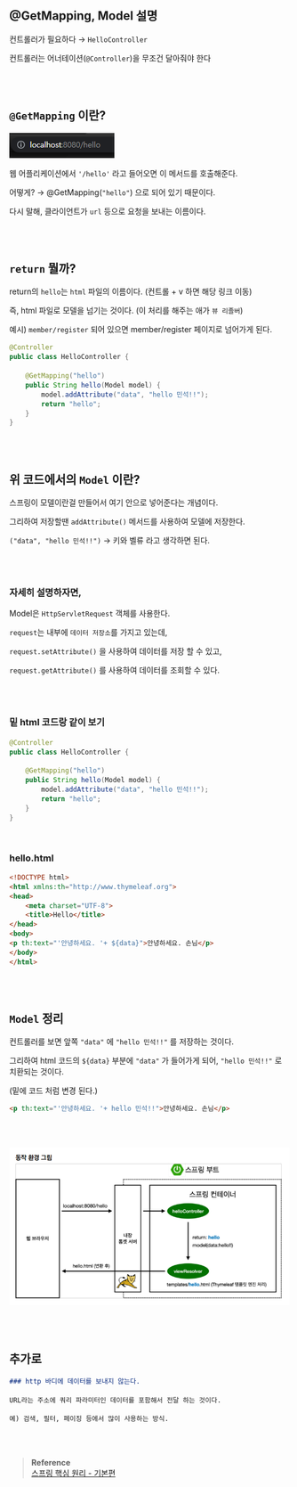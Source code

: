 ## @GetMapping, Model 설명

컨트롤러가 필요하다 → `HelloController`

컨트롤러는 어너테이션(`@Controller`)을 무조건 달아줘야 한다

<br/><br/>

## `@GetMapping` 이란?

![이미지](/programming/img/입문1.PNG)

웹 어플리케이션에서 `'/hello'` 라고 들어오면 이 메서드를 호출해준다.

어떻게? → @GetMapping(`"hello"`) 으로 되어 있기 때문이다.

다시 말해, 클라이언트가 `url` 등으로 요청을 보내는 이름이다.




<br/><br/>

## `return` 뭘까?

return의 `hello`는 `html` 파일의 이름이다. (컨트롤 + v 하면 해당 링크 이동)

즉, html 파일로 모델을 넘기는 것이다. (이 처리를 해주는 애가 `뷰 리졸버`)

예시) `member/register` 되어 있으면 member/register 페이지로 넘어가게 된다.

```java
@Controller
public class HelloController {

    @GetMapping("hello")
    public String hello(Model model) {
        model.addAttribute("data", "hello 민석!!");
        return "hello";
    }
}
```

<br/><br/>

## 위 코드에서의 `Model` 이란?

스프링이 모델이란걸 만들어서 여기 안으로 넣어준다는 개념이다.

그리하여 저장할땐 `addAttribute()` 메서드를 사용하여 모델에 저장한다.

`("data", "hello 민석!!")` → 키와 벨류 라고 생각하면 된다.


<br/><br/>


### 자세히 설명하자면,

Model은 `HttpServletRequest` 객체를 사용한다. 

`request`는 내부에 `데이터 저장소`를 가지고 있는데, 

`request.setAttribute()` 을 사용하여 데이터를 저장 할 수 있고, 

`request.getAttribute()` 를 사용하여 데이터를 조회할 수 있다.

<br/><br/>

### 밑 html 코드랑 같이 보기

```java
@Controller
public class HelloController {

    @GetMapping("hello")
    public String hello(Model model) {
        model.addAttribute("data", "hello 민석!!");
        return "hello";
    }
}
```

<br/>

### hello.html

```html
<!DOCTYPE html>
<html xmlns:th="http://www.thymeleaf.org">
<head>
    <meta charset="UTF-8">
    <title>Hello</title>
</head>
<body>
<p th:text="'안녕하세요. '+ ${data}">안녕하세요. 손님</p>
</body>
</html>
```

<br/><br/>

## `Model` 정리

컨트롤러를 보면 앞쪽 `"data"` 에 `"hello 민석!!"` 를 저장하는 것이다.

그리하여 html 코드의 `${data}` 부분에 `"data"` 가 들어가게 되어, `"hello 민석!!"` 로 치환되는 것이다. 

(밑에 코드 처럼 변경 된다.)

```html
<p th:text="'안녕하세요. '+ hello 민석!!">안녕하세요. 손님</p>
```

<br/><br/>


![이미지](/programming/img/입문.PNG)

<br/><br/>

## 추가로

```markdown
### http 바디에 데이터를 보내지 않는다. 
    
URL라는 주소에 쿼리 파라미터인 데이터를 포함해서 전달 하는 것이다.

예) 검색, 필터, 페이징 등에서 많이 사용하는 방식.
```


<br/><br/>


>**Reference** <br/>[스프링 핵심 원리 - 기본편](https://www.inflearn.com/course/%EC%8A%A4%ED%94%84%EB%A7%81-%ED%95%B5%EC%8B%AC-%EC%9B%90%EB%A6%AC-%EA%B8%B0%EB%B3%B8%ED%8E%B8?utm_source=google&utm_medium=cpc&utm_campaign=04.general_backend&utm_content=spring&utm_term=%EC%8A%A4%ED%94%84%EB%A7%81%20%EC%9E%85%EB%AC%B8&gclid=CjwKCAiAjPyfBhBMEiwAB2CCImohok2YrQ2tRdhqfr3cZvKqkIJOHUJ36u6s1-7C9X1gzZIapTvOtxoCangQAvD_BwE)
